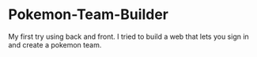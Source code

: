 # Pokemon-Team-Builder
My first try using back and front. I tried to build a web that lets you sign in and create a pokemon team.

